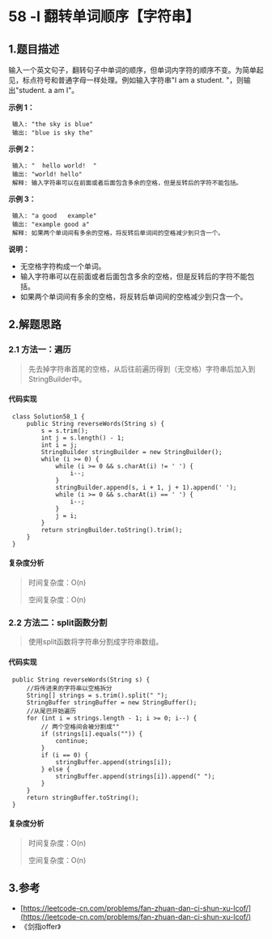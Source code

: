 # 58 -Ⅰ 翻转单词顺序【字符串】

## 1.题目描述

输入一个英文句子，翻转句子中单词的顺序，但单词内字符的顺序不变。为简单起见，标点符号和普通字母一样处理。例如输入字符串"I am a student. "，则输出"student. a am I"。

**示例 1：**

```text
 输入: "the sky is blue"
 输出: "blue is sky the"
```

**示例 2：**

```text
 输入: "  hello world!  "
 输出: "world! hello"
 解释: 输入字符串可以在前面或者后面包含多余的空格，但是反转后的字符不能包括。
```

**示例 3：**

```text
 输入: "a good   example"
 输出: "example good a"
 解释: 如果两个单词间有多余的空格，将反转后单词间的空格减少到只含一个。
```

**说明：**

* 无空格字符构成一个单词。
* 输入字符串可以在前面或者后面包含多余的空格，但是反转后的字符不能包括。
* 如果两个单词间有多余的空格，将反转后单词间的空格减少到只含一个。

## 2.解题思路

### 2.1 方法一：遍历

> 先去掉字符串首尾的空格，从后往前遍历得到（无空格）字符串后加入到StringBuilder中。

#### 代码实现

```text
 class Solution58_1 {
     public String reverseWords(String s) {
         s = s.trim();
         int j = s.length() - 1;
         int i = j;
         StringBuilder stringBuilder = new StringBuilder();
         while (i >= 0) {
             while (i >= 0 && s.charAt(i) != ' ') {
                 i--;
             }
             stringBuilder.append(s, i + 1, j + 1).append(' ');
             while (i >= 0 && s.charAt(i) == ' ') {
                 i--;
             }
             j = i;
         }
         return stringBuilder.toString().trim();
     }
 }
```

#### 复杂度分析

> 时间复杂度：O\(n\)
>
> 空间复杂度：O\(n\)

### 2.2 方法二：split函数分割

> 使用split函数将字符串分割成字符串数组。

#### 代码实现

```text
 public String reverseWords(String s) {
     //将传进来的字符串以空格拆分
     String[] strings = s.trim().split(" ");
     StringBuffer stringBuffer = new StringBuffer();
     //从尾巴开始遍历
     for (int i = strings.length - 1; i >= 0; i--) {
         // 两个空格间会被分割成""
         if (strings[i].equals("")) {
             continue;
         }
         if (i == 0) {
             stringBuffer.append(strings[i]);
         } else {
             stringBuffer.append(strings[i]).append(" ");
         }
     }
     return stringBuffer.toString();
 }
```

#### 复杂度分析

> 时间复杂度：O\(n\)
>
> 空间复杂度：O\(n\)

## 3.参考

* [https://leetcode-cn.com/problems/fan-zhuan-dan-ci-shun-xu-lcof/](https://leetcode-cn.com/problems/fan-zhuan-dan-ci-shun-xu-lcof/)
* 《剑指offer》

